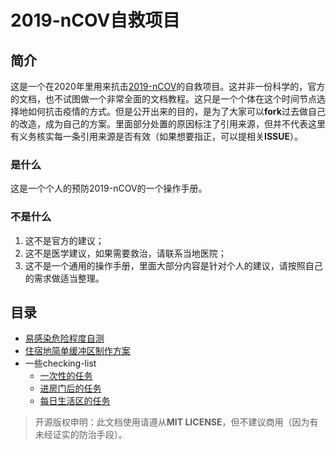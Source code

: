 # 2019-nCOV自救项目

## 简介

这是一个在2020年里用来抗击[2019-nCOV](https://en.wikipedia.org/wiki/Novel_coronavirus_(2019-nCoV))的自救项目。这并非一份科学的，官方的文档，也不试图做一个非常全面的文档教程。这只是一个个体在这个时间节点选择地如何抗击疫情的方式。但是公开出来的目的，是为了大家可以**fork**过去做自己的改造，成为自己的方案。里面部分处置的原因标注了引用来源，但并不代表这里有义务核实每一条引用来源是否有效（如果想要指正，可以提相关**ISSUE**）。

### 是什么

这是一个个人的预防2019-nCOV的一个操作手册。

### 不是什么

1. 这不是官方的建议；
2. 这不是医学建议，如果需要救治，请联系当地医院；
3. 这不是一个通用的操作手册，里面大部分内容是针对个人的建议，请按照自己的需求做适当整理。

## 目录

* [易感染危险程度自测](易感染危险程度自测.md)
* [住宿地简单缓冲区制作方案](./住宿地简单缓冲区制作方案.md)
* 一些checking-list
  * [一次性的任务](./一次性的任务.md)
  * [进房门后的任务](进房门后的任务.md)
  * [每日生活区的任务](每日生活区的任务.md)

> 开源版权申明：此文档使用请遵从**MIT LICENSE**，但不建议商用（因为有未经证实的防治手段）。

